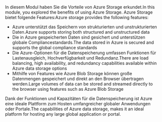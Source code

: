 <span data-ttu-id="dfd30-101">In diesem Modul haben Sie die Vorteile von Azure Storage erkundet.</span><span class="sxs-lookup"><span data-stu-id="dfd30-101">In this module, you explored the benefits of using Azure Storage.</span></span> <span data-ttu-id="dfd30-102">Azure Storage bietet folgende Features:</span><span class="sxs-lookup"><span data-stu-id="dfd30-102">Azure storage provides the following features:</span></span>

* <span data-ttu-id="dfd30-103">Azure unterstützt das Speichern von strukturierten und unstrukturierten Daten.</span><span class="sxs-lookup"><span data-stu-id="dfd30-103">Azure supports storing both structured and unstructured data</span></span>
* <span data-ttu-id="dfd30-104">Die in Azure gespeicherten Daten sind gesichert und unterstützen globale Compliancestandards.</span><span class="sxs-lookup"><span data-stu-id="dfd30-104">The data stored in Azure is secured and supports the global compliance standards</span></span>
* <span data-ttu-id="dfd30-105">Die Azure-Optionen für die Datenspeicherung umfassen Funktionen für Lastenausgleich, Hochverfügbarkeit und Redundanz.</span><span class="sxs-lookup"><span data-stu-id="dfd30-105">There are load balancing, high availability, and redundancy capabilities available within Azure data storage options</span></span>
* <span data-ttu-id="dfd30-106">Mithilfe von Features wie Azure Blob Storage können große Datenmengen gespeichert und direkt an den Browser übertragen werden.</span><span class="sxs-lookup"><span data-stu-id="dfd30-106">Large volumes of data can be stored and streamed directly to the browser using features such as Azure Blob Storage</span></span>

<span data-ttu-id="dfd30-107">Dank der Funktionen und Kapazitäten für die Datenspeicherung ist Azure eine ideale Plattform zum Hosten umfangreicher globaler Anwendungen oder Portale.</span><span class="sxs-lookup"><span data-stu-id="dfd30-107">The capabilities of Azure data storage, makes it an ideal platform for hosting any large global application or portal.</span></span>